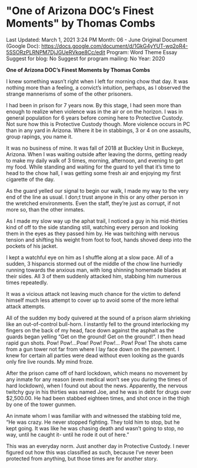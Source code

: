 # "One of Arizona DOC’s Finest Moments" by Thomas Combs

Last Updated: March 1, 2021 3:24 PM
Month: 06 - June
Original Document (Google Doc): https://docs.google.com/document/d/1GkG4yYUT-wq2oR4-5SSORzPLRNPM7DjJGUeRVkqe8Cc/edit
Program: Word Theme Essay
Suggest for blog: No
Suggest for program mailing: No
Year: 2020

**One of Arizona DOC’s Finest Moments by Thomas Combs**

I knew something wasn’t right when I left for morning chow that day. It was nothing more than a feeling, a convict’s intuition, perhaps, as I observed the strange mannerisms of some of the other prisoners.

I had been in prison for 7 years now. By this stage, I had seen more than enough to realize when violence was in the air or on the horizon. I was in general population for 6 years before coming here to Protective Custody. Not sure how this is Protective Custody though. More violence occurs in PC than in any yard in Arizona. Where it be in stabbings, 3 or 4 on one assaults, group rapings, you name it.

It was no business of mine. It was fall of 2018 at Buckley Unit in Buckeye, Arizona. When I was waiting outside after leaving the dorms, getting ready to make my daily walk of 3 times, morning, afternoon, and evening to get my food. While standing and waiting for the guard to yell that it’s time to head to the chow hall, I was getting some fresh air and enjoying my first cigarette of the day.

As the guard yelled our signal to begin our walk, I made my way to the very end of the line as usual. I don;t trust anyone in this or any other person in the wretched environments. Even the staff, they’re just as corrupt, if not more so, than the other inmates.

As I made my slow way up the aphat trail, I noticed a guy in his mid-thirties kind of off to the side standing still, watching every person and looking them in the eyes as they passed him by. He was twitching with nervous tension and shifting his weight from foot to foot, hands shoved deep into the pockets of his jacket.

I kept a watchful eye on him as I shuffle along at a slow pace. All of a sudden, 3 hispancis stormed out of the middle of the chow line hurriedly running towards the anxious man, with long shinning homemade blades at their sides. All 3 of them suddenly attacked him, stabbing him numerous times repeatedly.

It was a vicious attack not leaving much chance for the victim to defend himself much less attempt to cover up to avoid some of the more lethal attack attempts.

All of the sudden my body quivered at the sound of a prison alarm shrieking like an out-of-control bull-horn. I instantly fell to the ground interlocking my fingers on the back of my head, face down against the asphalt as the guards began yelling “Get on the ground! Get on the ground!”. I then head rapid gun shots. Pow! Pow!...Pow! Pow! Pow!... Pow! Pow! The shots came from a gun tower not far from where I lay face down on the pavement. I knew for certain all parties were dead without even looking as the guards only fire live rounds. My mind froze.

After the prison came off of hard lockdown, which means no movement by any inmate for any reason (even medical won’t see you during the times of hard lockdown), when I found out about the news. Apparently, the nervous twitchy guy in his thirties was named Joe, and he was in debt for drugs over $2,500.00. He had been stabbed eighteen times, and shot once in the thigh by one of the tower gunmen.

An inmate whom I was familiar with and witnessed the stabbing told me, “He was crazy. He never stopped fighting. They told him to stop, but he kept going. It was like he was chasing death and wasn’t going to stop, no way, until he caught it- until he rode it out of here.”

This was an everyday norm. Just another day in Protective Custody. I never figured out how this was classified as such, because I’ve never been protected from anything, but those times are for another story.